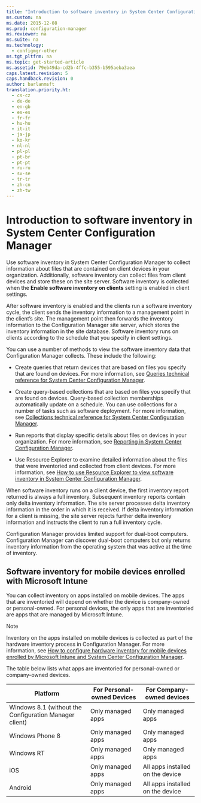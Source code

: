 ```yaml
---
title: "Introduction to software inventory in System Center Configuration Manager"
ms.custom: na
ms.date: 2015-12-08
ms.prod: configuration-manager
ms.reviewer: na
ms.suite: na
ms.technology:
  - configmgr-other
ms.tgt_pltfrm: na
ms.topic: get-started-article
ms.assetid: 79eb49da-cd2b-4ffc-b355-b595aeba3aea
caps.latest.revision: 5
caps.handback.revision: 0
author: barlanmsft
translation.priority.ht:
  - cs-cz
  - de-de
  - en-gb
  - es-es
  - fr-fr
  - hu-hu
  - it-it
  - ja-jp
  - ko-kr
  - nl-nl
  - pl-pl
  - pt-br
  - pt-pt
  - ru-ru
  - sv-se
  - tr-tr
  - zh-cn
  - zh-tw
---
```

# Introduction to software inventory in System Center Configuration Manager
Use software inventory in System Center Configuration Manager to collect information about files that are contained on client devices in your organization. Additionally, software inventory can collect files from client devices and store these on the site server. Software inventory is collected when the **Enable software inventory on clients** setting is enabled in client settings.  

 After software inventory is enabled and the clients run a software inventory cycle, the client sends the inventory information to a management point in the client’s site. The management point then forwards the inventory information to the Configuration Manager site server, which stores the inventory information in the site database. Software inventory runs on clients according to the schedule that you specify in client settings.  

 You can use a number of methods to view the software inventory data that Configuration Manager collects. These include the following:  

-   Create queries that return devices that are based on files you specify that are found on devices. For more information, see [Queries technical reference for System Center Configuration Manager](../../../../core/servers/manage/queries-technical-reference.md).  

-   Create query-based collections that are based on files you specify that are found on devices. Query-based collection memberships automatically update on a schedule. You can use collections for a number of tasks such as software deployment. For more information, see [Collections technical reference for System Center Configuration Manager](../../../../core/clients/manage/collections/collections-technical-reference.md).  

-   Run reports that display specific details about files on devices in your organization. For more information, see [Reporting in System Center Configuration Manager](../../../../core/servers/manage/reporting.md).  

-   Use Resource Explorer to examine detailed information about the files that were inventoried and collected from client devices. For more information, see [How to use Resource Explorer to view software inventory in System Center Configuration Manager](../../../../core/clients/manage/inventory/use-resource-explorer-to-view-software-inventory.md).  

 When software inventory runs on a client device, the first inventory report returned is always a full inventory. Subsequent inventory reports contain only delta inventory information. The site server processes delta inventory information in the order in which it is received. If delta inventory information for a client is missing, the site server rejects further delta inventory information and instructs the client to run a full inventory cycle.  

 Configuration Manager provides limited support for dual-boot computers. Configuration Manager can discover dual-boot computers but only returns inventory information from the operating system that was active at the time of inventory.  

## Software inventory for mobile devices enrolled with Microsoft Intune  
 You can collect inventory on apps installed on mobile devices. The apps that are inventoried will depend on whether the device is company-owned or personal-owned. For personal devices, the only apps that are inventoried are apps that are managed by Microsoft Intune.  

> [!NOTE]  
>  Inventory on the apps installed on mobile devices is collected as part of the hardware inventory process in Configuration Manager. For more information, see [How to configure hardware inventory for mobile devices enrolled by Microsoft Intune and System Center Configuration Manager](../../../../core/clients/manage/inventory/mobile-device-hardware-inventory-hybrid.md).  

 The table below lists what apps are inventoried for personal-owned or company-owned devices.  

|Platform|For Personal-owned Devices|For Company-owned devices|  
|--------------|---------------------------------|--------------------------------|  
|Windows 8.1 (without the Configuration Manager client)|Only managed apps|Only managed apps|  
|Windows Phone 8|Only managed apps|Only managed apps|  
|Windows RT|Only managed apps|Only managed apps|  
|iOS|Only managed apps|All apps installed on the device|  
|Android|Only managed apps|All apps installed on the device|  
